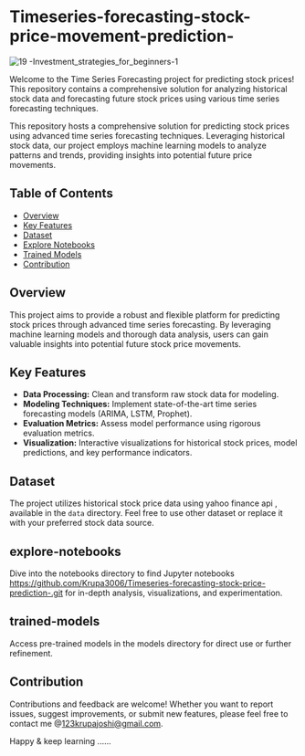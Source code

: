 # Timeseries-forecasting-stock-price-movement-prediction-
![19 -Investment_strategies_for_beginners-1](https://github.com/Krupa3006/Timeseries-forecasting-stock-price-prediction-/assets/123809531/b451cfb0-02c4-451c-8053-d9833d08a07f)

Welcome to the Time Series Forecasting project for predicting stock prices! This repository contains a comprehensive solution for analyzing historical stock data and forecasting future stock prices using various time series forecasting techniques.

This repository hosts a comprehensive solution for predicting stock prices using advanced time series forecasting techniques. Leveraging historical stock data, our project employs machine learning models to analyze patterns and trends, providing insights into potential future price movements.

## Table of Contents

- [Overview](#overview)
- [Key Features](#key-features)
- [Dataset](#dataset)
- [Explore Notebooks](#explore-notebooks)
- [Trained Models](#trained-models)
- [Contribution](#contribution)

## Overview

This project aims to provide a robust and flexible platform for predicting stock prices through advanced time series forecasting. By leveraging machine learning models and thorough data analysis, users can gain valuable insights into potential future stock price movements.

## Key Features

- **Data Processing:** Clean and transform raw stock data for modeling.
- **Modeling Techniques:** Implement state-of-the-art time series forecasting models (ARIMA, LSTM, Prophet).
- **Evaluation Metrics:** Assess model performance using rigorous evaluation metrics.
- **Visualization:** Interactive visualizations for historical stock prices, model predictions, and key performance indicators.

## Dataset

The project utilizes historical stock price data using yahoo finance api , available in the `data` directory. Feel free to use other dataset or replace it with your preferred stock data source.
## explore-notebooks
Dive into the notebooks directory to find Jupyter notebooks https://github.com/Krupa3006/Timeseries-forecasting-stock-price-prediction-.git  for in-depth analysis, visualizations, and experimentation.

## trained-models
Access pre-trained models in the models directory for direct use or further refinement.

## Contribution
Contributions and feedback are welcome! Whether you want to report issues, suggest improvements, or submit new features, please feel free to contact me @123krupajoshi@gmail.com.

Happy & keep learning ......


